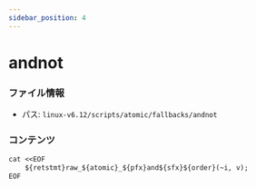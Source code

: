 ```yaml
---
sidebar_position: 4
---
```

# andnot

### ファイル情報

- パス: `linux-v6.12/scripts/atomic/fallbacks/andnot`

### コンテンツ

```txt
cat <<EOF
	${retstmt}raw_${atomic}_${pfx}and${sfx}${order}(~i, v);
EOF

```
